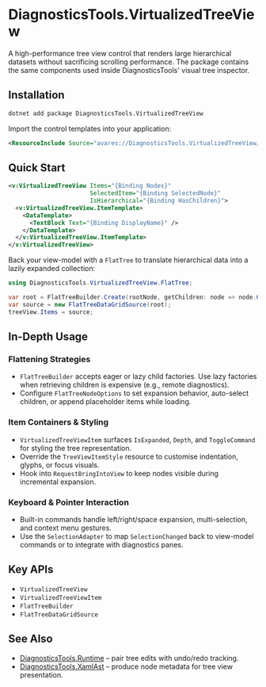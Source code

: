 # DiagnosticsTools.VirtualizedTreeView

A high-performance tree view control that renders large hierarchical datasets without sacrificing scrolling performance. The package contains the same components used inside DiagnosticsTools' visual tree inspector.

## Installation

```bash
dotnet add package DiagnosticsTools.VirtualizedTreeView
```

Import the control templates into your application:

```xml
<ResourceInclude Source="avares://DiagnosticsTools.VirtualizedTreeView/Controls/VirtualizedTreeView/VirtualizedTreeView.axaml" />
```

## Quick Start

```xml
<v:VirtualizedTreeView Items="{Binding Nodes}"
                       SelectedItem="{Binding SelectedNode}"
                       IsHierarchical="{Binding HasChildren}">
  <v:VirtualizedTreeView.ItemTemplate>
    <DataTemplate>
      <TextBlock Text="{Binding DisplayName}" />
    </DataTemplate>
  </v:VirtualizedTreeView.ItemTemplate>
</v:VirtualizedTreeView>
```

Back your view-model with a `FlatTree` to translate hierarchical data into a lazily expanded collection:

```csharp
using DiagnosticsTools.VirtualizedTreeView.FlatTree;

var root = FlatTreeBuilder.Create(rootNode, getChildren: node => node.Children);
var source = new FlatTreeDataGridSource(root);
treeView.Items = source;
```

## In-Depth Usage

### Flattening Strategies

- `FlatTreeBuilder` accepts eager or lazy child factories. Use lazy factories when retrieving children is expensive (e.g., remote diagnostics).
- Configure `FlatTreeNodeOptions` to set expansion behavior, auto-select children, or append placeholder items while loading.

### Item Containers & Styling

- `VirtualizedTreeViewItem` surfaces `IsExpanded`, `Depth`, and `ToggleCommand` for styling the tree representation.
- Override the `TreeViewItemStyle` resource to customise indentation, glyphs, or focus visuals.
- Hook into `RequestBringIntoView` to keep nodes visible during incremental expansion.

### Keyboard & Pointer Interaction

- Built-in commands handle left/right/space expansion, multi-selection, and context menu gestures.
- Use the `SelectionAdapter` to map `SelectionChanged` back to view-model commands or to integrate with diagnostics panes.

## Key APIs

- `VirtualizedTreeView`
- `VirtualizedTreeViewItem`
- `FlatTreeBuilder`
- `FlatTreeDataGridSource`

## See Also

- [DiagnosticsTools.Runtime](./DiagnosticsTools.Runtime.md) – pair tree edits with undo/redo tracking.
- [DiagnosticsTools.XamlAst](./DiagnosticsTools.XamlAst.md) – produce node metadata for tree view presentation.
